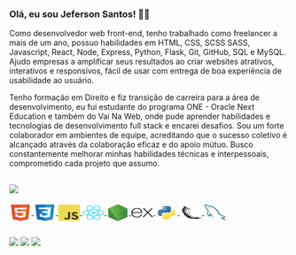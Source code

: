 ### Olá, eu sou Jeferson Santos! 🧑‍💻

Como desenvolvedor web front-end, tenho trabalhado como freelancer a mais de um ano, possuo habilidades em HTML, CSS, SCSS SASS, Javascript, React, Node, Express, Python, Flask, Git, GitHub, SQL e MySQL. Ajudo empresas a amplificar seus resultados ao criar websites atrativos, interativos e responsivos, fácil de usar com entrega de boa experiência de usabilidade ao usuário.

Tenho formação em Direito e fiz transição de carreira para a área de desenvolvimento, eu fui estudante do programa ONE - Oracle Next Education e também do Vai Na Web, onde pude aprender habilidades e tecnologias de desenvolvimento full stack e encarei desafios. Sou um forte colaborador em ambientes de equipe, acreditando que o sucesso coletivo é alcançado através da colaboração eficaz e do apoio mútuo. Busco constantemente melhorar minhas habilidades técnicas e interpessoais, comprometido cada projeto que assumo.
##
<!--
Here are some ideas to get you started:

- 🔭 I’m currently working on ...
- 🌱 I’m currently learning ...
- 👯 I’m looking to collaborate on ...
- 🤔 I’m looking for help with ...
- 💬 Ask me about ...
- 📫 How to reach me: ...
- 😄 Pronouns: ...
- ⚡ Fun fact: ...
-->
<div>
  <a href="https://github.com/jefersonssant">
    <img height="180px" src="https://github-readme-stats.vercel.app/api?username=jefersonssant&show_icons=true&theme=dracula&include_all_comits=true&count_private=true"/>
<!--     <img height="180px" src="https://github-readme-stats.vercel.app/api/top-langs/?username=jefersonssant&layout=compact&langs_count=16&theme=dracula"/> -->
</div>
<div style="display: inline_block"><br>
  <img align="center" alt="Logo HTML" height="30" width="40" src="https://raw.githubusercontent.com/devicons/devicon/master/icons/html5/html5-original.svg">
  <img align="center" alt="Logo CSS" height="30" width="40" src="https://raw.githubusercontent.com/devicons/devicon/master/icons/css3/css3-original.svg">
  <img align="center" alt="Logo JavaScript" height="30" width="40" src="https://raw.githubusercontent.com/devicons/devicon/master/icons/javascript/javascript-original.svg">
  <img align="center" alt="Logo React" height="30" width="40" src="https://raw.githubusercontent.com/devicons/devicon/master/icons/react/react-original.svg">
  <img align="center" alt="Logo Node.js" height="30" width="40" src="https://raw.githubusercontent.com/devicons/devicon/master/icons/nodejs/nodejs-original.svg">
  <img align="center" alt="Logo Express" height="30" width="40" src="https://raw.githubusercontent.com/devicons/devicon/master/icons/express/express-original.svg">
  <img align="center" alt="Logo Python" height="30" width="40" src="https://raw.githubusercontent.com/devicons/devicon/master/icons/python/python-original.svg">
  <img align="center" alt="Logo Flask" height="30" width="40" src="https://raw.githubusercontent.com/devicons/devicon/master/icons/flask/flask-original.svg">
  <img align="center" alt="Logo MySQL" height="30" width="40" src="https://raw.githubusercontent.com/devicons/devicon/master/icons/mysql/mysql-original.svg">
</div>
    
##
<a href="https://www.linkedin.com/in/jeferson-santos-devfe/" target="_blank"><img src="https://img.shields.io/badge/-LinkedIn-%230077B5?style=for-the-badge&logo=linkedin&logoColor=white" target="_blank"></a>
<a href="https://instagram.com/jefssant" target="_blank"><img src="https://img.shields.io/badge/-Instagram-282A36?style=for-the-badge&logo=instagram&logoColor=white" target="_blank"></a>
<a href="mailto:devjefs@gmail.com"><img src="https://img.shields.io/badge/-Gmail-%23333?style=for-the-badge&logo=gmail&logoColor=white" target="_blank"></a>
